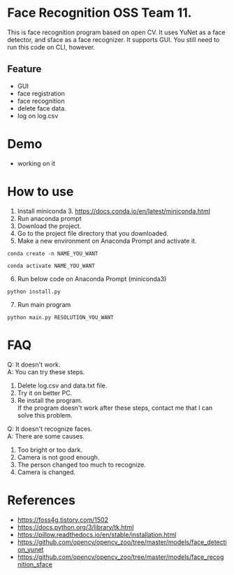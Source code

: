 # Face Recognition OSS Team 11.
This is face recognition program based on open CV. It uses YuNet as a face detector, and sface as a face recognizer. It supports GUI. You still need to run this code on CLI, however.
## Feature
- GUI
- face registration
- face recognition
- delete face data.
- log on log.csv
# Demo
- working on it
# How to use
1. Install miniconda 3. https://docs.conda.io/en/latest/miniconda.html
2. Run anaconda prompt
3. Download the project.
4. Go to the project file directory that you downloaded.
5. Make a new environment on Anaconda Prompt and activate it.
```
conda create -n NAME_YOU_WANT

conda activate NAME_YOU_WANT
```
6. Run below code on Anaconda Prompt (miniconda3)
```
python install.py
```
7. Run main program
```
python main.py RESOLUTION_YOU_WANT
```
# FAQ
Q: It doesn't work.  
A: You can try these steps.  
1. Delete log.csv and data.txt file.
2. Try it on better PC.
3. Re install the program.  
  If the program doesn't work after these steps, contact me that I can solve this problem.

Q: It doesn't recognize faces.  
A: There are some causes.  
1. Too bright or too dark.
2. Camera is not good enough.
3. The person changed too much to recognize.
4. Camera is changed.

# References
- https://foss4g.tistory.com/1502
- https://docs.python.org/3/library/tk.html
- https://pillow.readthedocs.io/en/stable/installation.html
- https://github.com/opencv/opencv_zoo/tree/master/models/face_detection_yunet
- https://github.com/opencv/opencv_zoo/tree/master/models/face_recognition_sface